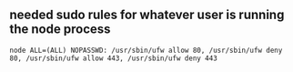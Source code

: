 ## needed sudo rules for whatever user is running the node process

`node ALL=(ALL) NOPASSWD: /usr/sbin/ufw allow 80, /usr/sbin/ufw deny 80, /usr/sbin/ufw allow 443, /usr/sbin/ufw deny 443`